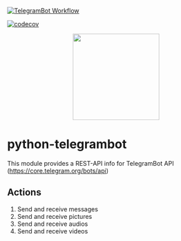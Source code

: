 [![TelegramBot Workflow](https://github.com/ocriado91/python-telegrambot/actions/workflows/python.yaml/badge.svg)](https://github.com/ocriado91/python-telegrambot/actions/workflows/python.yaml)

[![codecov](https://codecov.io/gh/ocriado91/python-telegrambot/graph/badge.svg?token=BM1U5IQKZS)](https://codecov.io/gh/ocriado91/python-telegrambot)

<p align="center">
  <img src="https://github.com/ocriado91/python-telegrambot/assets/55914877/5c5b87e5-487e-428d-bc8f-647c795efbe6" width="200px"/>
</p>


# python-telegrambot
This module provides a REST-API info for TelegramBot API (https://core.telegram.org/bots/api)

## Actions
1. Send and receive messages
2. Send and receive pictures
3. Send and receive audios
4. Send and receive videos
